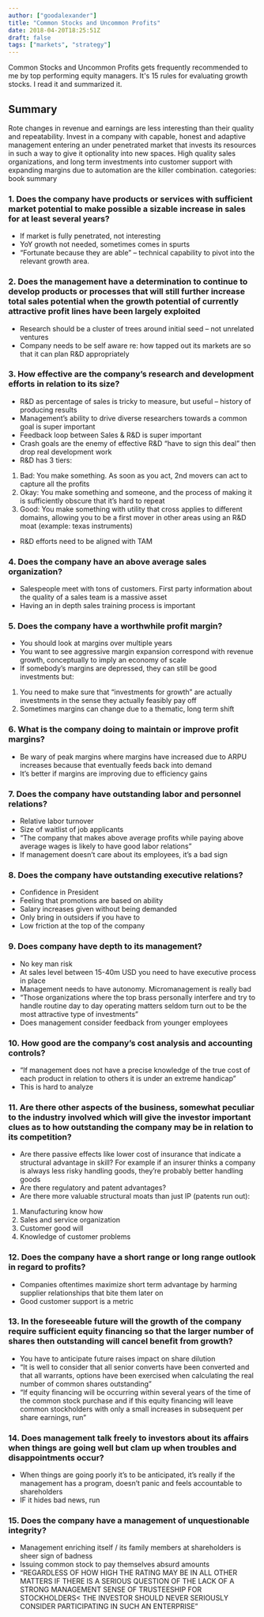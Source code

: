 ```yaml
---
author: ["goodalexander"]
title: "Common Stocks and Uncommon Profits"
date: 2018-04-20T18:25:51Z
draft: false
tags: ["markets", "strategy"]
---
```


Common Stocks and Uncommon Profits gets frequently recommended to me by top performing equity managers. It's 15 rules for evaluating growth stocks. I read it and summarized it.

## Summary

Rote changes in revenue and earnings are less interesting than their quality and repeatability. Invest in a company with capable, honest and adaptive management entering an under penetrated market that invests its resources in such a way to give it optionality into new spaces.  High quality sales organizations, and long term investments into customer support with expanding margins due to automation are the killer combination. 
categories: book summary


### 1. Does the company have products or services with sufficient market potential to make possible a sizable increase in sales for at least several years?

* If market is fully penetrated, not interesting
* YoY growth not needed, sometimes comes in spurts
* “Fortunate because they are able” – technical capability to pivot into the relevant growth area.

### 2. Does the management have a determination to continue to develop products or processes that will still further increase total sales potential when the growth potential of currently attractive profit lines have been largely exploited
* Research should be a cluster of trees around initial seed – not unrelated ventures
* Company needs to be self aware re: how tapped out its markets are so that it can plan R&D appropriately

### 3. How effective are the company’s research and development efforts in relation to its size?

* R&D as percentage of sales is tricky to measure, but useful – history of producing results
* Management’s ability to drive diverse researchers towards a common goal is super important
* Feedback loop between Sales & R&D is super important
* Crash goals are the enemy of effective R&D “have to sign this deal” then drop real development work
* R&D has 3 tiers:
1. Bad: You make something. As soon as you act, 2nd movers can act to capture all the profits
2. Okay: You make something and someone, and the process of making it is sufficiently obscure that it’s hard to repeat
3. Good: You make something with utility that cross applies to different domains, allowing you to be a first mover in other areas using an R&D moat (example: texas instruments)
* R&D efforts need to be aligned with TAM

### 4. Does the company have an above average sales organization?
* Salespeople meet with tons of customers. First party information about the quality of a sales team is a massive asset
* Having an in depth sales training process is important

### 5. Does the company have a worthwhile profit margin?
* You should look at margins over multiple years
* You want to see aggressive margin expansion correspond with revenue growth, conceptually to imply an economy of scale
* If somebody’s margins are depressed, they can still be good investments but:
1. You need to make sure that “investments for growth” are actually investments in the sense they actually feasibly pay off
2. Sometimes margins can change due to a thematic, long term shift

### 6. What is the company doing to maintain or improve profit margins?
* Be wary of peak margins where margins have increased due to ARPU increases because that eventually feeds back into demand
* It’s better if margins are improving due to efficiency gains

### 7. Does the company have outstanding labor and personnel relations?
* Relative labor turnover
* Size of waitlist of job applicants
* “The company that makes above average profits while paying above average wages is likely to have good labor relations”
* If management doesn’t care about its employees, it’s a bad sign

### 8. Does the company have outstanding executive relations?
* Confidence in President
* Feeling that promotions are based on ability
* Salary increases given without being demanded
* Only bring in outsiders if you have to
* Low friction at the top of the company

### 9. Does company have depth to its management?
* No key man risk
* At sales level between 15-40m USD you need to have executive process in place
* Management needs to have autonomy. Micromanagement is really bad
* “Those organizations where the top brass personally interfere and try to handle routine day to day operating matters seldom turn out to be the most attractive type of investments”
* Does management consider feedback from younger employees

### 10. How good are the company’s cost analysis and accounting controls?
* “If management does not have a precise knowledge of the true cost of each product in relation to others it is under an extreme handicap”
* This is hard to analyze

### 11. Are there other aspects of the business, somewhat peculiar to the industry involved which will give the investor important clues as to how outstanding the company may be in relation to its competition?
* Are there passive effects like lower cost of insurance that indicate a structural advantage in skill? For example if an insurer thinks a company is always less risky handling goods, they’re probably better handling goods
* Are there regulatory and patent advantages?
* Are there more valuable structural moats than just IP (patents run out):
1. Manufacturing know how
2. Sales and service organization
3. Customer good will
4. Knowledge of customer problems

### 12. Does the company have a short range or long range outlook in regard to profits?
* Companies oftentimes maximize short term advantage by harming supplier relationships that bite them later on
* Good customer support is a metric

### 13. In the foreseeable future will the growth of the company require sufficient equity financing so that the larger number of shares then outstanding will cancel benefit from growth?

* You have to anticipate future raises impact on share dilution
* “It is well to consider that all senior converts have been converted and that all warrants, options have been exercised when calculating the real number of common shares outstanding”
* “If equity financing will be occurring within several years of the time of the common stock purchase and if this equity financing will leave common stockholders with only a small increases in subsequent per share earnings, run”

### 14. Does management talk freely to investors about its affairs when things are going well but clam up when troubles and disappointments occur?
* When things are going poorly it’s to be anticipated, it’s really if the management has a program, doesn’t panic and feels accountable to shareholders
* IF it hides bad news, run

### 15. Does the company have a management of unquestionable integrity?

* Management enriching itself / its family members at shareholders is sheer sign of badness
* Issuing common stock to pay themselves absurd amounts
* “REGARDLESS OF HOW HIGH THE RATING MAY BE IN ALL OTHER MATTERS IF THERE IS A SERIOUS QUESTION OF THE LACK OF A STRONG MANAGEMENT SENSE OF TRUSTEESHIP FOR STOCKHOLDERS< THE INVESTOR SHOULD NEVER SERIOUSLY CONSIDER PARTICIPATING IN SUCH AN ENTERPRISE” 